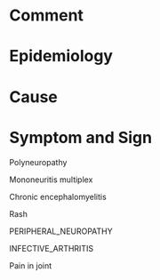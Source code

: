 # Comment

# Epidemiology

# Cause

# Symptom and Sign

Polyneuropathy

Mononeuritis multiplex

Chronic encephalomyelitis

Rash

PERIPHERAL_NEUROPATHY

INFECTIVE_ARTHRITIS

Pain in joint
